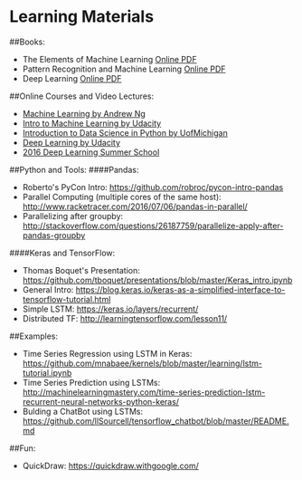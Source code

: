 # Learning Materials

##Books:
* The Elements of Machine Learning [Online PDF](https://www.google.ca/url?sa=t&rct=j&q=&esrc=s&source=web&cd=2&ved=0ahUKEwiW6ZTjutTQAhVL0YMKHfvED64QFggoMAE&url=http%3A%2F%2Fstatweb.stanford.edu%2F~tibs%2FElemStatLearn%2Fprintings%2FESLII_print10.pdf&usg=AFQjCNEAqok1DelzqAL7AcGBXOWCB4RWNg&sig2=Gx3DJDuMLD-ZHGerV_6hOQ&cad=rja)
* Pattern Recognition and Machine Learning [Online PDF](http://users.isr.ist.utl.pt/~wurmd/Livros/school/Bishop%20-%20Pattern%20Recognition%20And%20Machine%20Learning%20-%20Springer%20%202006.pdf)
* Deep Learning [Online PDF](http://www.deeplearningbook.org/)

##Online Courses and Video Lectures:
* [Machine Learning by Andrew Ng](https://www.coursera.org/learn/machine-learning/)
* [Intro to Machine Learning by Udacity](https://classroom.udacity.com/courses/ud120)
* [Introduction to Data Science in Python by UofMichigan](https://www.coursera.org/learn/python-data-analysis/)
* [Deep Learning by Udacity](https://classroom.udacity.com/courses/ud730/)
* [2016 Deep Learning Summer School](http://videolectures.net/deeplearning2016_montreal/)

##Python and Tools:
####Pandas:
* Roberto's PyCon Intro: https://github.com/robroc/pycon-intro-pandas
* Parallel Computing (multiple cores of the same host): http://www.racketracer.com/2016/07/06/pandas-in-parallel/
* Parallelizing after groupby: http://stackoverflow.com/questions/26187759/parallelize-apply-after-pandas-groupby

####Keras and TensorFlow:
* Thomas Boquet's Presentation: https://github.com/tboquet/presentations/blob/master/Keras_intro.ipynb<br />
* General Intro: https://blog.keras.io/keras-as-a-simplified-interface-to-tensorflow-tutorial.html<br/> 
* Simple LSTM: https://keras.io/layers/recurrent/<br/>
* Distributed TF: http://learningtensorflow.com/lesson11/<br/>

##Examples:
* Time Series Regression using LSTM in Keras: https://github.com/mnabaee/kernels/blob/master/learning/lstm-tutorial.ipynb
* Time Series Prediction using LSTMs: http://machinelearningmastery.com/time-series-prediction-lstm-recurrent-neural-networks-python-keras/
* Bulding a ChatBot using LSTMs: https://github.com/llSourcell/tensorflow_chatbot/blob/master/README.md


##Fun:
* QuickDraw: https://quickdraw.withgoogle.com/

